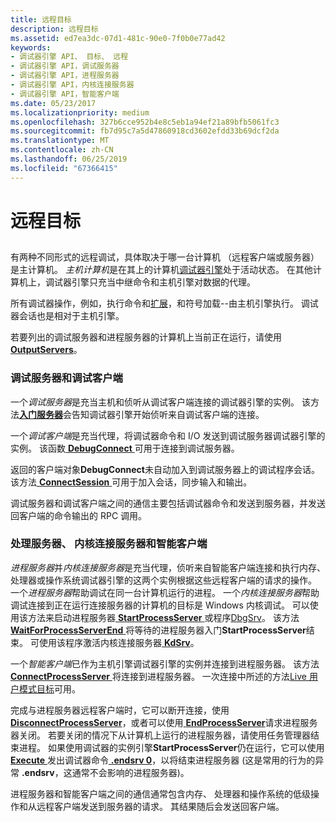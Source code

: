 ```yaml
---
title: 远程目标
description: 远程目标
ms.assetid: ed7ea3dc-07d1-481c-90e0-7f0b0e77ad42
keywords:
- 调试器引擎 API、 目标、 远程
- 调试器引擎 API，调试服务器
- 调试器引擎 API，进程服务器
- 调试器引擎 API，内核连接服务器
- 调试器引擎 API，智能客户端
ms.date: 05/23/2017
ms.localizationpriority: medium
ms.openlocfilehash: 327b6cce952b4e8c5eb1a94ef21a89bfb5061fc3
ms.sourcegitcommit: fb7d95c7a5d47860918cd3602efdd33b69dcf2da
ms.translationtype: MT
ms.contentlocale: zh-CN
ms.lasthandoff: 06/25/2019
ms.locfileid: "67366415"
---
```

# <a name="remote-targets"></a>远程目标


## <span id="ddk_remote_debugging_dbx"></span><span id="DDK_REMOTE_DEBUGGING_DBX"></span>


有两种不同形式的远程调试，具体取决于哪一台计算机 （远程客户端或服务器） 是主计算机。 *主机计算机*是在其上的计算机[调试器引擎](introduction.md#debugger-engine)处于活动状态。 在其他计算机上，调试器引擎只充当中继命令和主机引擎对数据的代理。

所有调试器操作，例如，执行命令和[扩展](introduction.md#extensions)，和符号加载--由主机引擎执行。 调试器会话也是相对于主机引擎。

若要列出的调试服务器和进程服务器的计算机上当前正在运行，请使用[ **OutputServers**](https://docs.microsoft.com/windows-hardware/drivers/ddi/content/dbgeng/nf-dbgeng-idebugclient5-outputservers)。

### <a name="span-iddebuggingserveranddebuggingclientspanspan-iddebuggingserveranddebuggingclientspandebugging-servers-and-debugging-clients"></a><span id="debugging_server_and_debugging_client"></span><span id="DEBUGGING_SERVER_AND_DEBUGGING_CLIENT"></span>调试服务器和调试客户端

一个*调试服务器*是充当主机和侦听从调试客户端连接的调试器引擎的实例。 该方法[**入门服务器**](https://docs.microsoft.com/windows-hardware/drivers/ddi/content/dbgeng/nf-dbgeng-idebugclient5-startserver)会告知调试器引擎开始侦听来自调试客户端的连接。

一个*调试客户端*是充当代理，将调试器命令和 I/O 发送到调试服务器调试器引擎的实例。 该函数[ **DebugConnect** ](https://docs.microsoft.com/windows-hardware/drivers/ddi/content/dbgeng/nf-dbgeng-debugconnect)可用于连接到调试服务器。

返回的客户端对象**DebugConnect**未自动加入到调试服务器上的调试程序会话。 该方法[ **ConnectSession** ](https://docs.microsoft.com/windows-hardware/drivers/ddi/content/dbgeng/nf-dbgeng-idebugclient5-connectsession)可用于加入会话，同步输入和输出。

调试服务器和调试客户端之间的通信主要包括调试器命令和发送到服务器，并发送回客户端的命令输出的 RPC 调用。

### <a name="span-idprocessserverandsmartclientspanspan-idprocessserverandsmartclientspanprocess-servers-kernel-connection-servers-and-smart-clients"></a><span id="process_server_and_smart_client"></span><span id="PROCESS_SERVER_AND_SMART_CLIENT"></span>处理服务器、 内核连接服务器和智能客户端

*进程服务器*并*内核连接服务器*是充当代理，侦听来自智能客户端连接和执行内存、 处理器或操作系统调试器引擎的这两个实例根据这些远程客户端的请求的操作。 一个*进程服务器*帮助调试在同一台计算机运行的进程。 一个*内核连接服务器*帮助调试连接到正在运行连接服务器的计算机的目标是 Windows 内核调试。 可以使用该方法来启动进程服务器[ **StartProcessServer** ](https://docs.microsoft.com/windows-hardware/drivers/ddi/content/dbgeng/nf-dbgeng-idebugclient5-startprocessserver)或程序[DbgSrv](process-servers--user-mode-.md)。 该方法[ **WaitForProcessServerEnd** ](https://docs.microsoft.com/windows-hardware/drivers/ddi/content/dbgeng/nf-dbgeng-idebugclient5-waitforprocessserverend)将等待的进程服务器入门**StartProcessServer**结束。 可使用该程序激活内核连接服务器[ **KdSrv**](activating-a-kd-connection-server.md)。

一个*智能客户端*已作为主机引擎调试器引擎的实例并连接到进程服务器。 该方法[ **ConnectProcessServer** ](https://docs.microsoft.com/windows-hardware/drivers/ddi/content/dbgeng/nf-dbgeng-idebugclient5-connectprocessserver)将连接到进程服务器。 一次连接中所述的方法[Live 用户模式目标](live-user-mode-targets.md)可用。

完成与进程服务器远程客户端时，它可以断开连接，使用[ **DisconnectProcessServer**](https://docs.microsoft.com/windows-hardware/drivers/ddi/content/dbgeng/nf-dbgeng-idebugclient5-disconnectprocessserver)，或者可以使用[ **EndProcessServer**](https://docs.microsoft.com/windows-hardware/drivers/ddi/content/dbgeng/nf-dbgeng-idebugclient5-endprocessserver)请求进程服务器关闭。 若要关闭的情况下从计算机上运行的进程服务器，请使用任务管理器结束进程。 如果使用调试器的实例引擎**StartProcessServer**仍在运行，它可以使用[ **Execute** ](https://docs.microsoft.com/windows-hardware/drivers/ddi/content/dbgeng/nf-dbgeng-idebugcontrol3-execute)发出调试器命令[ **.endsrv 0**](-endsrv--end-debugging-server-.md)，以将结束进程服务器 (这是常用的行为的异常 **.endsrv**，这通常不会影响的进程服务器)。

进程服务器和智能客户端之间的通信通常包含内存、 处理器和操作系统的低级操作和从远程客户端发送到服务器的请求。 其结果随后会发送回客户端。

 

 





